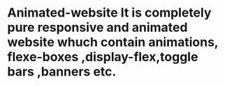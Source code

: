 # Animated-website It is completely pure responsive and animated website whuch contain animations, flexe-boxes ,display-flex,toggle bars ,banners etc.
